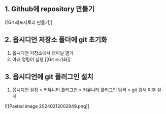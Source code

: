 
## 1. Github에 repository 만들기

[[Git 레포지토리 만들기]]

## 2. 옵시디언 저장소 폴더에 git 초기화

1. 옵시디언 저장소에서 터미널 열기
2. 아래 명령어 실행
	[[Git 초기화]]

## 3. 옵시디언에 git 플러그인 설치

1. 옵시디언 설정 > 커뮤니티 플러그인 > 커뮤니티 플러그인 탐색 > git 검색 이후 설치

![[Pasted image 20240212002849.png]]